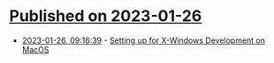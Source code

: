 # [Published on 2023-01-26](index.md)

* [2023-01-26, 09:16:39](https://lobste.rs/s/mnxx7w/setting_up_for_x_windows_development_on) - [Setting up for X-Windows Development on MacOS](https://decuser.github.io/operating-systems/mojave/x-windows/2023/01/24/x-windows-dev-on-mac.html)
